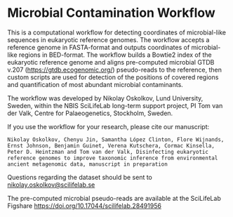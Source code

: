 # Microbial Contamination Workflow

This is a computational workflow for detecting coordinates of microbial-like sequences in eukaryotic reference genomes. The workflow accepts a reference genome in FASTA-format and outputs coordinates of microbial-like regions in BED-format. The workflow builds a Bowtie2 index of the eukaryotic reference genome and aligns pre-computed microbial GTDB v.207 (https://gtdb.ecogenomic.org/) pseudo-reads to the reference, then custom scripts are used for detection of the positions of covered regions and quantification of most abundant microbial contaminants.

The workflow was developed by Nikolay Oskolkov, Lund University, Sweden, within the NBIS SciLifeLab long-term support project, PI Tom van der Valk, Centre for Palaeogenetics, Stockholm, Sweden.

If you use the workflow for your research, please cite our manuscript:

    Nikolay Oskolkov, Chenyu Jin, Samantha López Clinton, Flore Wijnands, Ernst Johnson, Benjamin Guinet, Verena Kutschera, Cormac Kinsella, Peter D. Heintzman and Tom van der Valk, Disinfecting eukaryotic reference genomes to improve taxonomic inference from environmental ancient metagenomic data, manuscript in preparation

Questions regarding the dataset should be sent to nikolay.oskolkov@scilifelab.se

The pre-computed microbial pseudo-reads are available at the SciLifeLab Figshare https://doi.org/10.17044/scilifelab.28491956
